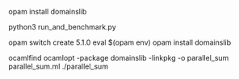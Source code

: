 opam install domainslib


python3 run_and_benchmark.py


opam switch create 5.1.0
eval $(opam env)
opam install domainslib


ocamlfind ocamlopt -package domainslib -linkpkg -o parallel_sum parallel_sum.ml
./parallel_sum
